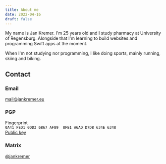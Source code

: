 ```yaml
---
title: About me
date: 2022-04-16
draft: false
---
```

My name is Jan Kremer. I'm 25 years old and I study pharmacy at University of Regensburg. Alongside that I'm learning to build websites and programming Swift apps at the moment.

When I'm not studying nor programming, I like doing sports, mainly running, skiing and biking.

## Contact

### Email

[mail@jankremer.eu](mailto:mail@jankremer.eu)

### PGP

Fingerprint
\
`0A41 FED1 0DD3 6867 AF89  8FE1 A6AD D7D8 634E 6348`
\
[Public key](key.txt)

### Matrix

[@jankremer](https://matrix.to/#/@jankremer:matrix.org)
